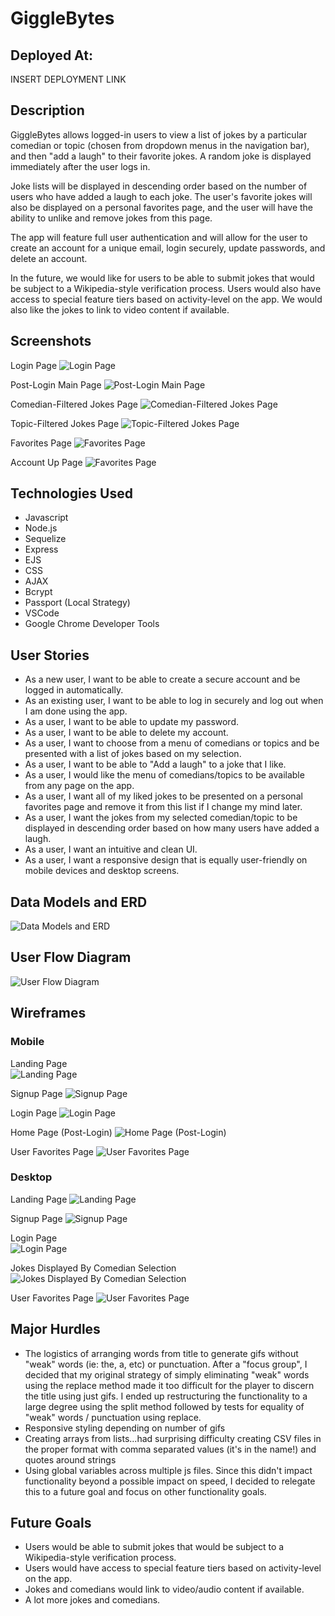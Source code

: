 # GiggleBytes

## Deployed At:
INSERT DEPLOYMENT LINK

## Description

GiggleBytes allows logged-in users to view a list of jokes by a particular comedian or topic (chosen from  dropdown menus in the navigation bar), and then "add a laugh" to their favorite jokes. A random joke is displayed immediately after the user logs in.

Joke lists will be displayed in descending order based on the number of users who have added a laugh to each joke. The user's favorite jokes will also be displayed on a personal favorites page, and the user will have the ability to unlike and remove jokes from this page. 

The app will feature full user authentication and will allow for the user to create an account for a unique email, login securely, update passwords, and delete an account. 

In the future, we would like for users to be able to submit jokes that would be subject to a Wikipedia-style verification process. Users would also have access to special feature tiers based on activity-level on the app. We would also like the jokes to link to video content if available.


## Screenshots

Login Page
![Login Page]()

Post-Login Main Page
![Post-Login Main Page]()

Comedian-Filtered Jokes Page
![Comedian-Filtered Jokes Page]()

Topic-Filtered Jokes Page
![Topic-Filtered Jokes Page]()

Favorites Page
![Favorites Page]()

Account Up Page
![Favorites Page]()

## Technologies Used
- Javascript
- Node.js
- Sequelize
- Express
- EJS
- CSS
- AJAX
- Bcrypt
- Passport (Local Strategy)
- VSCode
- Google Chrome Developer Tools

## User Stories
- As a new user, I want to be able to create a secure account and be logged in automatically. 
- As an existing user, I want to be able to log in securely and log out when I am done using the app.
- As a user, I want to be able to update my password.
- As a user, I want to be able to delete my account.
- As a user, I want to choose from a menu of comedians or topics and be presented with a list of jokes based on my selection.
- As a user, I want to be able to "Add a laugh" to a joke that I like.
- As a user, I would like the menu of comedians/topics to be available from any page on the app.
- As a user, I want all of my liked jokes to be presented on a personal favorites page and remove it from this list if I change my mind later.
- As a user, I want the jokes from my selected comedian/topic to be displayed in descending order based on how many users have added a laugh.
- As a user, I want an intuitive and clean UI.
- As a user, I want a responsive design that is equally user-friendly on mobile devices and desktop screens.

## Data Models and ERD

![Data Models and ERD](https://i.imgur.com/FM6gRPi.png)

## User Flow Diagram

![User Flow Diagram](https://i.imgur.com/CXfMvEr.jpg)


## Wireframes

### Mobile
Landing Page					     
![Landing Page](https://i.imgur.com/os92bvU.png)

Signup Page
![Signup Page](https://i.imgur.com/U5G4Zdz.png)

Login Page
![Login Page](https://i.imgur.com/kXQuTXz.png)

Home Page (Post-Login)
![Home Page (Post-Login)](https://i.imgur.com/3xVae9q.png)

User Favorites Page
![User Favorites Page](https://i.imgur.com/BsZzGQb.png)
 
### Desktop
Landing Page
![Landing Page](https://i.imgur.com/NB7sf0S.png)
 
Signup Page
![Signup Page](https://i.imgur.com/xYQlMuJ.png)

Login Page 					
![Login Page](https://i.imgur.com/BDFXLj4.png)

Jokes Displayed By Comedian Selection
![Jokes Displayed By Comedian Selection](https://i.imgur.com/7934URR.png)

User Favorites Page
![User Favorites Page](https://i.imgur.com/nv4MpgF.png)


## Major Hurdles
- The logistics of arranging words from title to generate gifs without "weak" words (ie: the, a, etc) or punctuation. After a "focus group", I decided that my original strategy of simply eliminating "weak" words using the replace method made it too difficult for the player to discern the title using just gifs. I ended up restructuring the functionality to a large degree using the split method followed by tests for equality of "weak" words / punctuation using replace. 
- Responsive styling depending on number of gifs
- Creating arrays from lists...had surprising difficulty creating CSV files in the proper format with comma separated values (it's in the name!) and quotes around strings
- Using global variables across multiple js files. Since this didn't impact functionality beyond a possible impact on speed, I decided to relegate this to a future goal and focus on other functionality goals.


## Future Goals
- Users would be able to submit jokes that would be subject to a Wikipedia-style verification process. 
- Users would have access to special feature tiers based on activity-level on the app. 
- Jokes and comedians would link to video/audio content if available.
- A lot more jokes and comedians.
